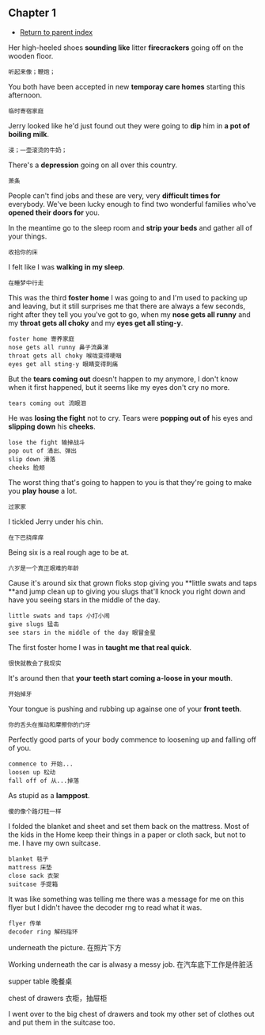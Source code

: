 ## Chapter 1

- [Return to parent index](./index.md)

Her high-heeled shoes **sounding like** litter **firecrackers** going off on the wooden floor.

    听起来像；鞭炮；

You both have been accepted in new **temporay care homes** starting this afternoon.

    临时寄宿家庭

Jerry looked like he'd just found out they were going to **dip** him in **a pot of boiling milk**.

    浸；一壶滚烫的牛奶；

There's a **depression** going on all over this country.

    萧条

People can't find jobs and these are very, very **difficult times for** everybody. We've been lucky enough to find two wonderful families who've **opened their doors for** you.

In the meantime go to the sleep room and **strip your beds** and gather all of your things.

    收拾你的床

I felt like I was **walking in my sleep**.

    在睡梦中行走

This was the third **foster home** I was going to and I'm used to packing up and leaving, but it still surprises me that there are always a few seconds, right after they tell you you've got to go, when my **nose gets all runny** and my **throat gets all choky** and my **eyes get all sting-y**.

    foster home 寄养家庭
    nose gets all runny 鼻子流鼻涕
    throat gets all choky 喉咙变得哽咽
    eyes get all sting-y 眼睛变得刺痛

But the **tears coming out** doesn't happen to my anymore, I don't know when it first happened, but it seems like my eyes don't cry no more.

    tears coming out 流眼泪

He was **losing the fight** not to cry. Tears were **popping out of** his eyes and **slipping down** his **cheeks**.

    lose the fight 输掉战斗
    pop out of 涌出、弹出
    slip down 滑落
    cheeks 脸颊

The worst thing that's going to happen to you is that they're going to make you **play house** a lot.

    过家家

I tickled Jerry under his chin.

    在下巴挠痒痒

Being six is a real rough age to be at.

    六岁是一个真正艰难的年龄

Cause it's around six that grown floks stop giving you **little swats and taps **and jump clean up to giving you slugs that'll knock you right down and have you seeing stars in the middle of the day.

    little swats and taps 小打小闹
    give slugs 猛击
    see stars in the middle of the day 眼冒金星

The first foster home I was in **taught me that real quick**.

    很快就教会了我现实

It's around then that **your teeth start coming a-loose in your mouth**.

    开始掉牙

Your tongue is pushing and rubbing up againse one of your **front teeth**.

    你的舌头在推动和摩擦你的门牙

Perfectly good parts of your body commence to loosening up and falling off of you.

    commence to 开始...
    loosen up 松动
    fall off of 从...掉落

As stupid as a **lamppost**.

    傻的像个路灯柱一样

I folded the blanket and sheet and set  them back on the mattress. Most of the kids in the Home keep their things in a paper or cloth sack, but not to me. I have my own suitcase.

    blanket 毯子
    mattress 床垫
    close sack 衣架
    suitcase 手提箱

It was like something was telling me there was a message for me on this flyer but I didn't havee the decoder rng to read what it was.

    flyer 传单
    decoder ring 解码指环

underneath the picture. 在照片下方

Working underneath the car is alwasy a messy job. 在汽车底下工作是件脏活

supper table 晚餐桌

chest of drawers 衣柜，抽屉柜

I went over to the big chest of drawers and took my other set of clothes out and put them in the suitcase too.
